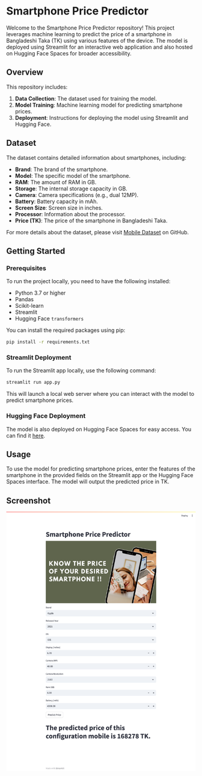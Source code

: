 # Smartphone Price Predictor

Welcome to the Smartphone Price Predictor repository! This project leverages machine learning to predict the price of a smartphone in Bangladeshi Taka (TK) using various features of the device. The model is deployed using Streamlit for an interactive web application and also hosted on Hugging Face Spaces for broader accessibility.

## Overview

This repository includes:

1. **Data Collection**: The dataset used for training the model.
2. **Model Training**: Machine learning model for predicting smartphone prices.
3. **Deployment**: Instructions for deploying the model using Streamlit and Hugging Face.

## Dataset

The dataset contains detailed information about smartphones, including:

- **Brand**: The brand of the smartphone.
- **Model**: The specific model of the smartphone.
- **RAM**: The amount of RAM in GB.
- **Storage**: The internal storage capacity in GB.
- **Camera**: Camera specifications (e.g., dual 12MP).
- **Battery**: Battery capacity in mAh.
- **Screen Size**: Screen size in inches.
- **Processor**: Information about the processor.
- **Price (TK)**: The price of the smartphone in Bangladeshi Taka.

For more details about the dataset, please visit [Mobile Dataset](https://github.com/ripa01/mobile_dataset) on GitHub.

## Getting Started

### Prerequisites

To run the project locally, you need to have the following installed:

- Python 3.7 or higher
- Pandas
- Scikit-learn
- Streamlit
- Hugging Face `transformers`

You can install the required packages using pip:

```sh
pip install -r requirements.txt
```


### Streamlit Deployment

To run the Streamlit app locally, use the following command:

```sh
streamlit run app.py
```

This will launch a local web server where you can interact with the model to predict smartphone prices.

### Hugging Face Deployment

The model is also deployed on Hugging Face Spaces for easy access. You can find it [here](https://huggingface.co/spaces/ripa1/Mobile_price_predictor).

## Usage

To use the model for predicting smartphone prices, enter the features of the smartphone in the provided fields on the Streamlit app or the Hugging Face Spaces interface. The model will output the predicted price in TK.

## Screenshot

![Streamlit App Screenshot](screencapture.png)
